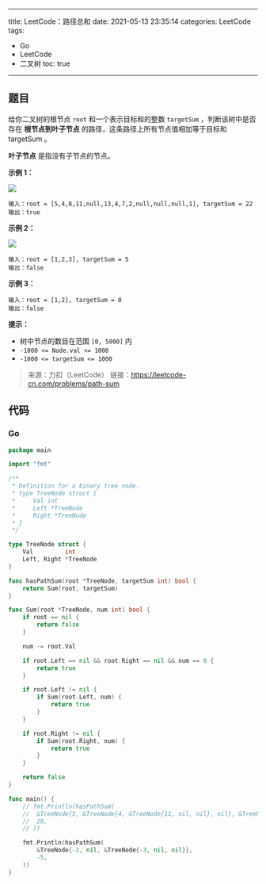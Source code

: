 ----
title: LeetCode：路径总和
date: 2021-05-13 23:35:14
categories: LeetCode
tags: 
- Go
- LeetCode
- 二叉树
toc: true
----

## 题目

给你二叉树的根节点 `root` 和一个表示目标和的整数 `targetSum` ，判断该树中是否存在 **根节点到叶子节点** 的路径，这条路径上所有节点值相加等于目标和 targetSum 。

**叶子节点** 是指没有子节点的节点。

<!-- more -->

**示例 1：**

![](https://s.flc.io/2021-05-13-23-34-10.png)

```
输入：root = [5,4,8,11,null,13,4,7,2,null,null,null,1], targetSum = 22
输出：true
```

**示例 2：**

![](https://s.flc.io/2021-05-13-23-34-20.png)

```
输入：root = [1,2,3], targetSum = 5
输出：false
```

**示例 3：**

```
输入：root = [1,2], targetSum = 0
输出：false
```

**提示：**

- 树中节点的数目在范围 `[0, 5000]` 内
- `-1000 <= Node.val <= 1000`
- `-1000 <= targetSum <= 1000`

> 来源：力扣（LeetCode）
> 链接：https://leetcode-cn.com/problems/path-sum

## 代码

### Go

```go
package main

import "fmt"

/**
 * Definition for a binary tree node.
 * type TreeNode struct {
 *     Val int
 *     Left *TreeNode
 *     Right *TreeNode
 * }
 */

type TreeNode struct {
	Val         int
	Left, Right *TreeNode
}

func hasPathSum(root *TreeNode, targetSum int) bool {
	return Sum(root, targetSum)
}

func Sum(root *TreeNode, num int) bool {
	if root == nil {
		return false
	}

	num -= root.Val

	if root.Left == nil && root.Right == nil && num == 0 {
		return true
	}

	if root.Left != nil {
		if Sum(root.Left, num) {
			return true
		}
	}

	if root.Right != nil {
		if Sum(root.Right, num) {
			return true
		}
	}

	return false
}

func main() {
	// fmt.Println(hasPathSum(
	// 	&TreeNode{5, &TreeNode{4, &TreeNode{11, nil, nil}, nil}, &TreeNode{8, nil, nil}},
	// 	20,
	// ))

	fmt.Println(hasPathSum(
		&TreeNode{-2, nil, &TreeNode{-3, nil, nil}},
		-5,
	))
}
```